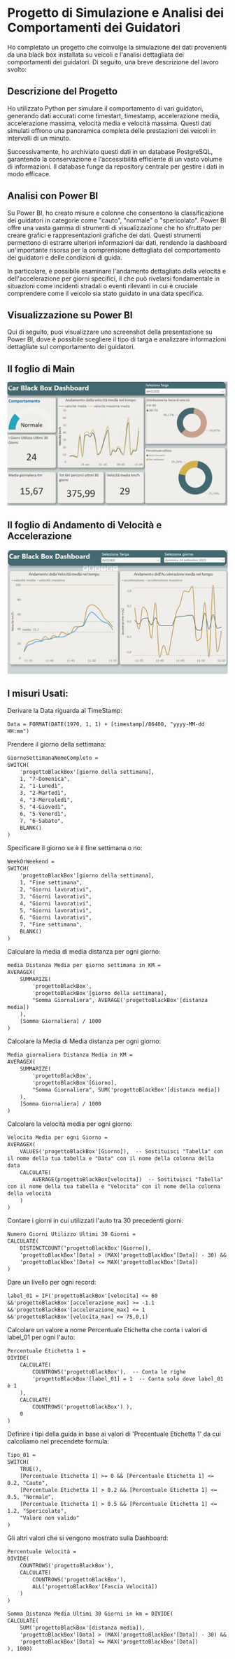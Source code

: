 # Progetto di Simulazione e Analisi dei Comportamenti dei Guidatori

Ho completato un progetto che coinvolge la simulazione dei dati provenienti da una black box installata su veicoli e l'analisi dettagliata dei comportamenti dei guidatori. Di seguito, una breve descrizione del lavoro svolto:

## Descrizione del Progetto

Ho utilizzato Python per simulare il comportamento di vari guidatori, generando dati accurati come timestart, timestamp, accelerazione media, accelerazione massima, velocità media e velocità massima. Questi dati simulati offrono una panoramica completa delle prestazioni dei veicoli in intervalli di un minuto.

Successivamente, ho archiviato questi dati in un database PostgreSQL, garantendo la conservazione e l'accessibilità efficiente di un vasto volume di informazioni. Il database funge da repository centrale per gestire i dati in modo efficace.

## Analisi con Power BI

Su Power BI, ho creato misure e colonne che consentono la classificazione dei guidatori in categorie come "cauto", "normale" o "spericolato". Power BI offre una vasta gamma di strumenti di visualizzazione che ho sfruttato per creare grafici e rappresentazioni grafiche dei dati. Questi strumenti permettono di estrarre ulteriori informazioni dai dati, rendendo la dashboard un'importante risorsa per la comprensione dettagliata del comportamento dei guidatori e delle condizioni di guida.

In particolare, è possibile esaminare l'andamento dettagliato della velocità e dell'accelerazione per giorni specifici, il che può rivelarsi fondamentale in situazioni come incidenti stradali o eventi rilevanti in cui è cruciale comprendere come il veicolo sia stato guidato in una data specifica.

## Visualizzazione su Power BI

Qui di seguito, puoi visualizzare uno screenshot della presentazione su Power BI, dove è possibile scegliere il tipo di targa e analizzare informazioni dettagliate sul comportamento dei guidatori. 
## Il foglio di Main
![Screenshot 2023-11-17 094735](https://github.com/MonaJB/F2Informatica/blob/fbdcaa772a079478f5fc7b1b7edad765076adca5/Screenshot%202024-05-08%20165743.png)
## Il foglio di Andamento di Velocità e Accelerazione 
![Screenshot 2023-11-17 094817](https://github.com/MonaJB/F2Informatica/blob/fbdcaa772a079478f5fc7b1b7edad765076adca5/Screenshot%202024-05-08%20165850.png)

## I misuri Usati:
Derivare la Data riguarda al TimeStamp:
```
Data = FORMAT(DATE(1970, 1, 1) + [timestamp]/86400, "yyyy-MM-dd HH:mm")
```

Prendere il giorno della settimana:
```
GiornoSettimanaNomeCompleto = 
SWITCH(
    'progettoBlackBox'[giorno della settimana],
    1, "7-Domenica",
    2, "1-Lunedì",
    3, "2-Martedì",
    4, "3-Mercoledì",
    5, "4-Giovedì",
    6, "5-Venerdì",
    7, "6-Sabato",
    BLANK()
)
```
Specificare il giorno se è il fine settimana o no:
```
WeekOrWeekend = 
SWITCH(
    'progettoBlackBox'[giorno della settimana],
    1, "Fine settimana",
    2, "Giorni lavorativi",
    3, "Giorni lavorativi",
    4, "Giorni lavorativi",
    5, "Giorni lavorativi",
    6, "Giorni lavorativi",
    7, "Fine settimana",
    BLANK()
)
```
Calculare la media di media distanza per ogni giorno:
```
media Distanza Media per giorno settimana in KM = 
AVERAGEX(
    SUMMARIZE(
        'progettoBlackBox',
        'progettoBlackBox'[giorno della settimana],
        "Somma Giornaliera", AVERAGE('progettoBlackBox'[distanza media])
    ),
    [Somma Giornaliera] / 1000
)
```
Calcolare la Media di Media distanza per ogni giorno:
```
Media giornaliera Distanza Media in KM = 
AVERAGEX(
    SUMMARIZE(
        'progettoBlackBox',
        'progettoBlackBox'[Giorno],
        "Somma Giornaliera", SUM('progettoBlackBox'[distanza media])
    ),
    [Somma Giornaliera] / 1000
)
```
Calcolare la velocità media per ogni giorno:
```
Velocita Media per ogni Giorno = 
AVERAGEX(
    VALUES('progettoBlackBox'[Giorno]),  -- Sostituisci "Tabella" con il nome della tua tabella e "Data" con il nome della colonna della data
    CALCULATE(
        AVERAGE(progettoBlackBox[velocita])  -- Sostituisci "Tabella" con il nome della tua tabella e "Velocita" con il nome della colonna della velocità
    )
)
```
Contare i giorni in cui utilizzati l'auto tra 30 precedenti giorni:
```
Numero Giorni Utilizzo Ultimi 30 Giorni = 
CALCULATE(
    DISTINCTCOUNT('progettoBlackBox'[Giorno]),
    'progettoBlackBox'[Data] > (MAX('progettoBlackBox'[Data]) - 30) &&
    'progettoBlackBox'[Data] <= MAX('progettoBlackBox'[Data])
)
```
Dare un livello per ogni record:
```
label_01 = IF('progettoBlackBox'[velocita] <= 60 &&'progettoBlackBox'[accelerazione_max] >= -1.1 &&'progettoBlackBox'[accelerazione_max] <= 1 &&'progettoBlackBox'[velocita_max] <= 75,0,1)
```
Calcolare un valore a nome Percentuale Etichetta che conta i valori di label_01 per ogni l'auto:
```
Percentuale Etichetta 1 = 
DIVIDE(
    CALCULATE(
        COUNTROWS('progettoBlackBox'),  -- Conta le righe
        'progettoBlackBox'[label_01] = 1  -- Conta solo dove label_01 è 1
    ),
    CALCULATE(
        COUNTROWS('progettoBlackBox') ),
    0
)
```
Definire i tipi della guida in base ai valori di 'Precentuale Etichetta 1' da cui calcoliamo nel precendete formula:
```
Tipo_01 = 
SWITCH(
    TRUE(),
    [Percentuale Etichetta 1] >= 0 && [Percentuale Etichetta 1] <= 0.2, "Cauto",
    [Percentuale Etichetta 1] > 0.2 && [Percentuale Etichetta 1] <= 0.5, "Normale",
    [Percentuale Etichetta 1] > 0.5 && [Percentuale Etichetta 1] <= 1.2, "Spericolato",
    "Valore non valido"
)
```
Gli altri valori che si vengono mostrato sulla Dashboard:

```
Percentuale Velocità = 
DIVIDE(
    COUNTROWS('progettoBlackBox'),
    CALCULATE(
        COUNTROWS('progettoBlackBox'),
        ALL('progettoBlackBox'[Fascia Velocità])
    )
)
```

```
Somma Distanza Media Ultimi 30 Giorni in km = DIVIDE(
CALCULATE(
    SUM('progettoBlackBox'[distanza media]),
    'progettoBlackBox'[Data] > (MAX('progettoBlackBox'[Data]) - 30) &&
    'progettoBlackBox'[Data] <= MAX('progettoBlackBox'[Data])
), 1000)
```
